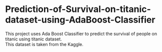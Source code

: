 # Prediction-of-Survival-on-titanic-dataset-using-AdaBoost-Classifier
This project uses Ada Boost Classifier to predict the survival of people on titanic using titanic dataset. <br>
This dataset is taken from the Kaggle.

